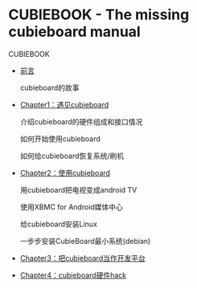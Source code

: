CUBIEBOOK - The missing cubieboard manual
=========================================

CUBIEBOOK

* [前言](chapter0/README.md)

	cubieboard的故事

* [Chapter1：遇见cubieboard](chapter1/README.md)

	介绍cubieboard的硬件组成和接口情况

	如何开始使用cubieboard

	如何给cubieboard恢复系统/刷机

* [Chapter2：使用cubieboard](chapter2/README.md)

	用cubieboard把电视变成android TV

	使用XBMC for Android媒体中心

	给cubieboard安装Linux
	
	一步步安装CubieBoard最小系统(debian)

* [Chapter3：把cubieboard当作开发平台](chapter3/README.md)
	

* [Chapter4：cubieboard硬件hack](chapter3/README.md)

